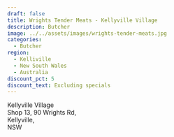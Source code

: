 ```yaml
---
draft: false
title: Wrights Tender Meats - Kellyville Village
description: Butcher
image: ../../assets/images/wrights-tender-meats.jpg
categories:
  - Butcher
region:
  - Kelliville
  - New South Wales
  - Australia
discount_pct: 5
discount_text: Excluding specials
---
```


Kellyville Village\
Shop 13, 90 Wrights Rd, \
Kellyville,\
NSW
